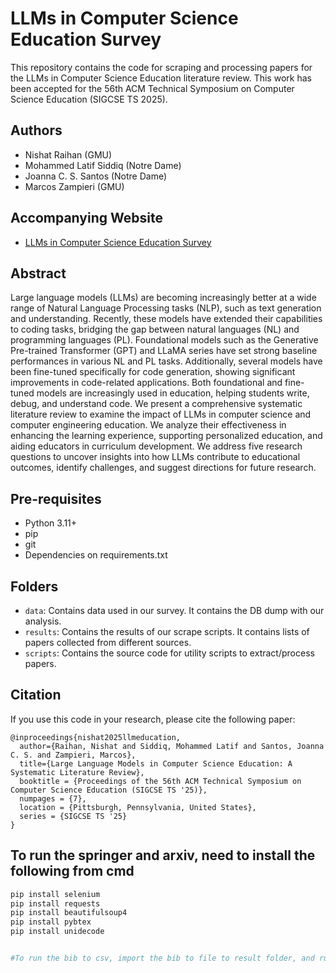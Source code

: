 # LLMs in Computer Science Education Survey
This repository contains the code for scraping and processing papers for the LLMs in Computer Science Education literature review. 
This work has been accepted for the 56th ACM Technical Symposium on Computer Science Education (SIGCSE TS 2025).


## Authors
- Nishat Raihan (GMU)
- Mohammed Latif Siddiq (Notre Dame)
- Joanna C. S. Santos (Notre Dame)
- Marcos Zampieri (GMU)

## Accompanying Website
- [LLMs in Computer Science Education Survey](https://llm4csedu.github.io/)
  
## Abstract
Large language models (LLMs) are becoming increasingly better at a wide range of Natural Language Processing tasks (NLP), such as text generation and understanding. Recently, these models have extended their capabilities to coding tasks, bridging the gap between natural languages (NL) and programming languages (PL). Foundational models such as the Generative Pre-trained Transformer (GPT) and LLaMA series have set strong baseline performances in various NL and PL tasks. Additionally, several models have been fine-tuned specifically for code generation, showing significant improvements in code-related applications. Both foundational and fine-tuned models are increasingly used in education, helping students write, debug, and understand code. We present a comprehensive systematic literature review to examine the impact of LLMs in computer science and computer engineering education. We analyze their effectiveness in enhancing the learning experience, supporting personalized education, and aiding educators in curriculum development. We address five research questions to uncover insights into how LLMs contribute to educational outcomes, identify challenges, and suggest directions for future research.

## Pre-requisites
- Python 3.11+
- pip
- git
- Dependencies on requirements.txt


## Folders

- `data`: Contains data used in our survey. It contains the DB dump with our analysis.
- `results`: Contains the results of our scrape scripts. It contains lists of papers collected from different sources.
- `scripts`: Contains the source code for utility scripts to extract/process papers.

## Citation
If you use this code in your research, please cite the following paper:
```
@inproceedings{nishat2025llmeducation,
  author={Raihan, Nishat and Siddiq, Mohammed Latif and Santos, Joanna C. S. and Zampieri, Marcos},
  title={Large Language Models in Computer Science Education: A Systematic Literature Review}, 
  booktitle = {Proceedings of the 56th ACM Technical Symposium on Computer Science Education (SIGCSE TS '25)},
  numpages = {7},
  location = {Pittsburgh, Pennsylvania, United States},
  series = {SIGCSE TS '25}
}
```

## To run the springer and arxiv, need to install the following from cmd

```bash
pip install selenium
pip install requests
pip install beautifulsoup4
pip install pybtex
pip install unidecode


#To run the bib to csv, import the bib to file to result folder, and run the code, go back to result, you should see the correspoding bib file got tranformed into csv


